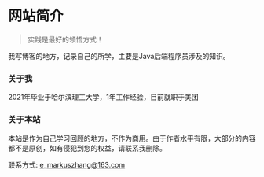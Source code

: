 # 网站简介
> 实践是最好的领悟方式！

我写博客的地方，记录自己的所学，主要是Java后端程序员涉及的知识。

### 关于我

2021年毕业于哈尔滨理工大学，1年工作经验，目前就职于美团

### 关于本站

本站是作为自己学习回顾的地方，不作为商用。由于作者水平有限，大部分的内容都不是原创，如有侵犯到您的权益，请联系我删除。

联系方式: e_markuszhang@163.com
